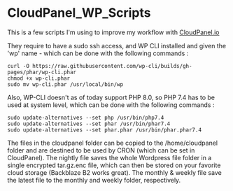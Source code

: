 # CloudPanel_WP_Scripts

This is a few scripts I'm using to improve my workflow with [CloudPanel.io](https://www.cloudpanel.io/)

They require to have a sudo ssh access, and WP CLI installed and given the 'wp' name - which can be done with the following commands :

```
curl -O https://raw.githubusercontent.com/wp-cli/builds/gh-pages/phar/wp-cli.phar
chmod +x wp-cli.phar
sudo mv wp-cli.phar /usr/local/bin/wp
```

Also, WP-CLI doesn't as of today support PHP 8.0, so PHP 7.4 has to be used at system level, which can be done with the following commands :

```
sudo update-alternatives --set php /usr/bin/php7.4
sudo update-alternatives --set phar /usr/bin/phar7.4
sudo update-alternatives --set phar.phar /usr/bin/phar.phar7.4
```

The files in the cloudpanel folder can be copied to the /home/cloudpanel folder and are destined to be used by CRON (which can be set in CloudPanel). The nightly file saves the whole Wordpress file folder in a single encrypted tar.gz.enc file, which can then be stored on your favorite cloud storage (Backblaze B2 works great). The monthly & weekly file save the latest file to the monthly and weekly folder, respectively.

